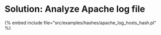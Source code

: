 # Solution: Analyze Apache log file

{% embed include file="src/examples/hashes/apache_log_hosts_hash.pl" %}
